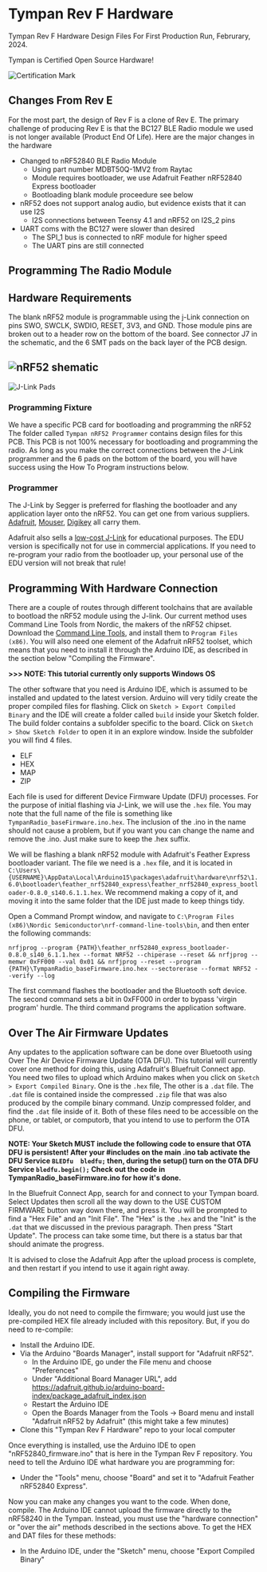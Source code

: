 # Tympan Rev F Hardware
Tympan Rev F Hardware Design Files For First Production Run, Februrary, 2024.

Tympan is Certified Open Source Hardware!

![Certification Mark](assets/certification-mark-US002660-stacked.png)

## Changes From Rev E
For the most part, the design of Rev F is a clone of Rev E. The primary challenge of producing Rev E is that the BC127 BLE Radio module we used is not longer available (Product End Of Life). Here are the major changes in the hardware

- Changed to nRF52840 BLE Radio Module
	- Using part number MDBT50Q-1MV2 from Raytac
	- Module requires bootloader, we use Adafruit Feather nRF52840 Express bootloader
	- Bootloading blank module proceedure see below
- nRF52 does not support analog audio, but evidence exists that it can use I2S
	- I2S connections between Teensy 4.1 and nRF52 on I2S_2 pins
- UART coms with the BC127 were slower than desired
	- The SPI_1 bus is connected to nRF module for higher speed
	- The UART pins are still connected


## Programming The Radio Module
## Hardware Requirements

The blank nRF52 module is programmable using the j-Link connection on pins SWO, SWCLK, SWDIO, RESET, 3V3, and GND. Those module pins are broken out to a header row on the bottom of the board. See connector J7 in the schematic, and the 6 SMT pads on the back layer of the PCB design.

![nRF52 shematic](assets/nRF52_schem.png)
-
![J-Link Pads](assets/Rev_E_Bottom.png)

### Programming Fixture

We have a specific PCB card for bootloading and programming the nRF52 The folder called `Tympan nRF52 Programmer` contains design files for this PCB. This PCB is not 100% necessary for bootloading and programming the radio. As long as you make the correct connections between the J-Link programmer and the 6 pads on the bottom of the board, you will have success using the How To Program instructions below.

### Programmer

The J-Link by Segger is preferred for flashing the bootloader and any application layer onto the nRF52. You can get one from various suppliers. [Adafruit](https://www.adafruit.com/product/2209), [Mouser](https://www.mouser.com/ProductDetail/Segger-Microcontroller/8.08.00?qs=jA5Ki6243on%2Fr15wFqMuRQ%3D%3D), [Digikey](https://www.digikey.com/en/products/detail/segger-microcontroller-systems/8-08-28/4476087) all carry them.

Adafruit also sells a [low-cost J-Link](https://www.adafruit.com/product/3571) for educational purposes. The EDU version is specifically not for use in commercial applications. If you need to re-program your radio from the bootloader up, your personal use of the EDU version will not break that rule!

## Programming With Hardware Connection

There are a couple of routes through different toolchains that are available to bootload the nRF52 module using the J-link. Our current method uses Command Line Tools from Nordic, the makers of the nRF52 chipset. Download the [Command Line Tools](https://www.nordicsemi.com/Products/Development-tools/nrf-command-line-tools/download), and install them to `Program Files (x86)`. You will also need one element of the Adafruit nRF52 toolset, which means that you need to install it through the Arduino IDE, as described in the section below "Compiling the Firmware".

**>>> NOTE: This tutorial currently only supports Windows OS**

The other software that you need is Arduino IDE, which is assumed to be installed and updated to the latest version. Arduino will very tidily create the proper compiled files for flashing. Click on `Sketch > Export Compiled Binary` and the IDE will create a folder called `build` inside your Sketch folder. The build folder contains a subfolder specific to the board. Click on `Sketch > Show Sketch Folder` to open it in an explore window. Inside the subfolder you will find 4 files.

- ELF
- HEX
- MAP
- ZIP

Each file is used for different Device Firmware Update (DFU) processes. For the purpose of initial flashing via J-Link, we will use the `.hex` file. You may note that the full name of the file is something like `TympanRadio_baseFirmware.ino.hex`. The inclusion of the .ino in the name should not cause a problem, but if you want you can change the name and remove the .ino. Just make sure to keep the .hex suffix.

We will be flashing a blank nRF52 module with Adafruit's Feather Express bootloader variant. The file we need is a `.hex` file, and it is located in `C:\Users\{USERNAME}\AppData\Local\Arduino15\packages\adafruit\hardware\nrf52\1.6.0\bootloader\feather_nrf52840_express\feather_nrf52840_express_bootloader-0.8.0_s140.6.1.1.hex`. We recommend making a copy of it, and moving it into the same folder that the IDE just made to keep things tidy.

Open a Command Prompt window, and navigate to `C:\Program Files (x86)\Nordic Semiconductor\nrf-command-line-tools\bin`, and then enter the following commands:

`nrfjprog --program {PATH}\feather_nrf52840_express_bootloader-0.8.0_s140_6.1.1.hex --format NRF52 --chiperase --reset && nrfjprog --memwr 0xFF000 --val 0x01 && nrfjprog --reset --program {PATH}\TympanRadio_baseFirmware.ino.hex --sectorerase --format NRF52 --verify --log`

The first command flashes the bootloader and the Bluetooth soft device. The second command sets a bit in 0xFF000 in order to bypass 'virgin program' hurdle. The third command programs the application software. 

## Over The Air Firmware Updates
Any updates to the application software can be done over Bluetooth using Over The Air Device Firmware Update (OTA DFU). This tutorial will currently cover one method for doing this, using Adafruit's Bluefruit Connect app. You need two files to upload which Arduino makes when you click on `Sketch > Export Compiled Binary`. One is the `.hex` file, The other is a `.dat` file. The `.dat` file is contained inside the compressed `.zip` file that was also produced by the compile binary command. Unzip compressed folder, and find the `.dat` file inside of it. Both of these files need to be accessible on the phone, or tablet, or computorb, that you intend to use to perform the OTA DFU.

**NOTE: Your Sketch MUST include the following code to ensure that OTA DFU is persistent!
After your #includes on the main .ino tab activate the DFU Service
`BLEDfu  bledfu;`
then, during the setup() turn on the OTA DFU Service
`bledfu.begin();` Check out the code in TympanRadio_baseFirmware.ino for how it's done.**

In the Bluefruit Connect App, search for and connect to your Tympan board. Select Updates then scroll all the way down to the USE CUSTOM FIRMWARE button way down there, and press it. You will be prompted to find a "Hex File" and an "Init File". The "Hex" is the `.hex` and the "Init" is the `.dat` that we discussed in the previous paragraph. Then press "Start Update". The process can take some time, but there is a status bar that should animate the progress. 

It is advised to close the Adafruit App after the upload process is complete, and then restart if you intend to use it again right away.

## Compiling the Firmware
Ideally, you do not need to compile the firmware; you would just use the pre-compiled HEX file already included with this repository.  But, if you do need to re-compile:
* Install the Arduino IDE.
* Via the Arduino "Boards Manager", install support for "Adafruit nRF52".
  * In the Arduino IDE, go under the File menu and choose "Preferences"
  * Under "Additional Board Manager URL", add https://adafruit.github.io/arduino-board-index/package_adafruit_index.json
  * Restart the Arduino IDE
  * Open the Boards Manager from the Tools -> Board menu and install "Adafruit nRF52 by Adafruit" (this might take a few minutes)
* Clone this "Tympan Rev F Hardware" repo to your local computer
 
Once everything is installed, use the Arduino IDE to open "nRF52840_firmware.ino" that is here in the Tympan Rev F repository.  You need to tell the Arduino IDE what hardware you are programming for:
* Under the "Tools" menu, choose "Board" and set it to "Adafruit Feather nRF52840 Express".

Now you can make any changes you want to the code.  When done, compile.  The Arduino IDE cannot upload the firmware directly to the nRF58240 in the Tympan.  Instead, you must use the "hardware connection" or "over the air" methods described in the sections above. To get the HEX and DAT files for these methods:
* In the Arduino IDE, under the "Sketch" menu, choose "Export Compiled Binary"
